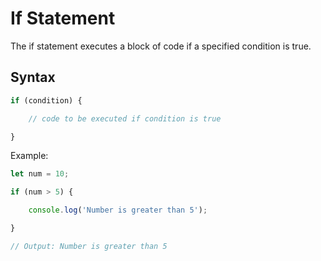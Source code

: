 # If Statement

The if statement executes a block of code if a specified condition is true.

## Syntax
```javascript
if (condition) {

    // code to be executed if condition is true

}
```
Example:
```javascript
let num = 10;

if (num > 5) {

    console.log('Number is greater than 5');

}

// Output: Number is greater than 5
```
